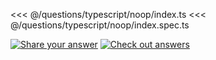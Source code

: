 <<< @/questions/typescript/noop/index.ts
<<< @/questions/typescript/noop/index.spec.ts

[![Share your answer](https://img.shields.io/badge/Share_your_answer-blue?style=flat)](https://github.com/tyankatsu0105/utility-challenges/issues/new?labels=answer,typescript/noop&template=answer.md&title=[answer+-+typescript/noop])
[![Check out answers](https://img.shields.io/badge/Check_out_answers-green?style=flat)](https://github.com/tyankatsu0105/utility-challenges/issues?q=is%3Aopen,closed+label%3Atypescript/noop+label%3Aanswer+)
